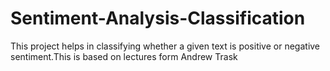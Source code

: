 # Sentiment-Analysis-Classification
This project helps in classifying whether a given text is positive or negative sentiment.This is based on lectures form Andrew Trask
